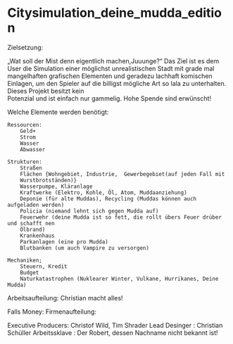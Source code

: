 # Citysimulation_deine_mudda_edition
Zielsetzung:

„Wat soll der Mist denn eigentlich machen,Juuunge?“
	Das Ziel ist es dem User die Simulation einer möglichst unrealistischen Stadt mit grade mal 
	mangelhaften grafischen Elementen und geradezu lachhaft komischen Einlagen, um den 
	Spieler auf die billigst mögliche Art so lala zu unterhalten. Dieses Projekt besitzt kein 	
	Potenzial und ist einfach nur gammelig. Hohe Spende sind erwünscht!

Welche Elemente werden benötigt:

	Ressourcen:
		Geld+
		Strom
		Wasser
		Abwasser

	Strukturen:
		Straßen
		Flächen {Wohngebiet, Industrie,  Gewerbegebiet(auf jeden Fall mit 
		Wurstbrotständen)}
		Wasserpumpe, Kläranlage
		Kraftwerke (Elektro, Kohle, Öl, Atom, Muddaanziehung)
		Deponie (für alte Muddas), Recycling (Muddas können auch aufgeladen werden)
		Policia (niemand lehnt sich gegen Mudda auf)
		Feuerwehr (deine Mudda ist so fett, die rollt übers Feuer drüber und schafft nen 
		Ölbrand)
		Krankenhaus
		Parkanlagen (eine pro Mudda)
		Blutbanken (um auch Vampire zu versorgen)

	Mechaniken; 
		Steuern, Kredit
		Budget
		Naturkatastrophen (Nuklearer Winter, Vulkane, Hurrikanes, Deine Mudda)
				

Arbeitsaufteilung:
Christian macht alles!

Falls Money:
Firmenaufteilung:

Executive Producers: Christof Wild, Tim Shrader
Lead Desinger : Christian Schüller
Arbeitssklave : Der Robert, dessen Nachname nicht bekannt ist!
